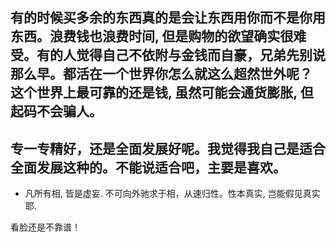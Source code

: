 有的时候买多余的东西真的是会让东西用你而不是你用东西。浪费钱也浪费时间, 但是购物的欲望确实很难受。有的人觉得自己不依附与金钱而自豪，兄弟先别说那么早。都活在一个世界你怎么就这么超然世外呢？ 这个世界上最可靠的还是钱, 虽然可能会通货膨胀, 但起码不会骗人。
-----------------
专一专精好，还是全面发展好呢。我觉得我自己是适合全面发展这种的。不能说适合吧，主要是喜欢。 
-----------------
- 凡所有相, 皆是虚妄. 不可向外驰求于相，从速归性。性本真实, 岂能假见真实耶.

看脸还是不靠谱！